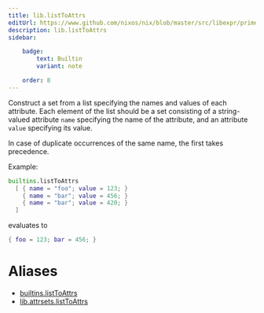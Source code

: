 ```yaml
---
title: lib.listToAttrs
editUrl: https://www.github.com/nixos/nix/blob/master/src/libexpr/primops.cc
description: lib.listToAttrs
sidebar:

    badge:
        text: Builtin
        variant: note

    order: 8
---
```


Construct a set from a list specifying the names and values of each
attribute. Each element of the list should be a set consisting of a
string-valued attribute `name` specifying the name of the attribute,
and an attribute `value` specifying its value.

In case of duplicate occurrences of the same name, the first
takes precedence.

Example:

```nix
builtins.listToAttrs
  [ { name = "foo"; value = 123; }
    { name = "bar"; value = 456; }
    { name = "bar"; value = 420; }
  ]
```

evaluates to

```nix
{ foo = 123; bar = 456; }
```


# Aliases

- [builtins.listToAttrs](reference/builtins/builtins-listToAttrs)
- [lib.attrsets.listToAttrs](reference/lib/attrsets/lib-attrsets-listToAttrs)


